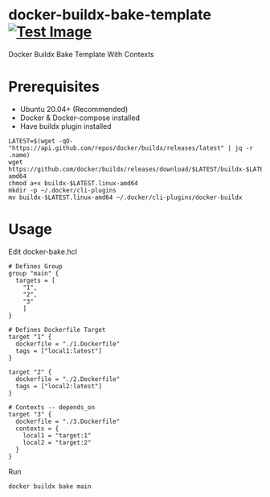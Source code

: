 # docker-buildx-bake-template [![Test Image](https://github.com/antyung88/docker-buildx-bake-template/actions/workflows/master.yml/badge.svg)](https://github.com/antyung88/docker-buildx-bake-template/actions/workflows/master.yml)
Docker Buildx Bake Template With Contexts 

# Prerequisites

- Ubuntu 20.04+ (Recommended)
- Docker & Docker-compose installed
- Have buildx plugin installed
```
LATEST=$(wget -qO- "https://api.github.com/repos/docker/buildx/releases/latest" | jq -r .name)
wget https://github.com/docker/buildx/releases/download/$LATEST/buildx-$LATEST.linux-amd64
chmod a+x buildx-$LATEST.linux-amd64
mkdir -p ~/.docker/cli-plugins
mv buildx-$LATEST.linux-amd64 ~/.docker/cli-plugins/docker-buildx
```

# Usage

Edit docker-bake.hcl 
```
# Defines Group
group "main" {
  targets = [
    "1",
    "2",
    "3"
    ]
}

# Defines Dockerfile Target 
target "1" {
  dockerfile = "./1.Dockerfile"
  tags = ["local1:latest"]
}

target "2" {
  dockerfile = "./2.Dockerfile"
  tags = ["local2:latest"]
}

# Contexts -- depends_on
target "3" {
  dockerfile = "./3.Dockerfile"
  contexts = {
    local1 = "target:1"
    local2 = "target:2"
  }
}
```
Run
```
docker buildx bake main
```
